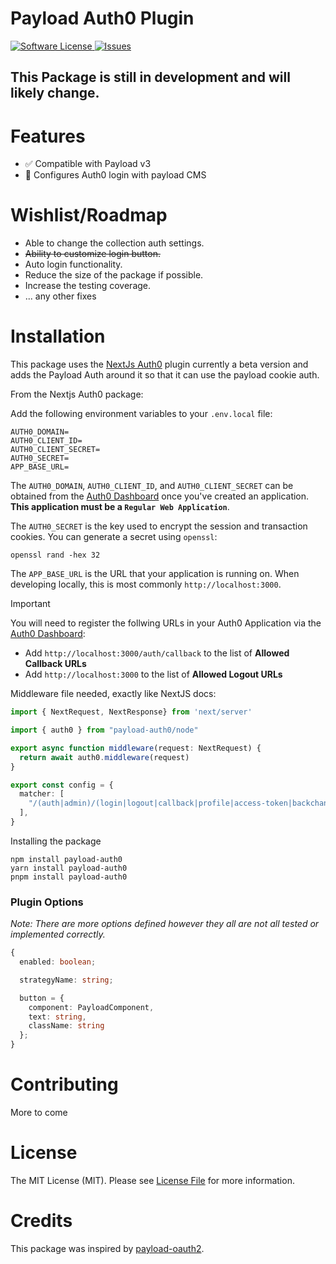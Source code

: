 # Payload Auth0 Plugin


<a href="LICENSE">
  <img src="https://img.shields.io/badge/license-MIT-brightgreen.svg" alt="Software License" />
</a>
<a href="https://github.com/chrisAlwinYS/payload-auth0/issues">
  <img src="https://img.shields.io/github/issues/chrisAlwinYS/payload-auth0.svg" alt="Issues" />
</a>

[//]: # (<a href="https://npmjs.org/package/payload-oauth2">)

[//]: # (  <img src="https://img.shields.io/npm/v/payload-oauth2.svg?style=flat-squar" alt="NPM" />)

[//]: # (</a>)

## This Package is still in development and will likely change.

# Features

- ✅ Compatible with Payload v3
- 🔐 Configures Auth0 login with payload CMS


# Wishlist/Roadmap

- Able to change the collection auth settings.
- ~~Ability to customize login button.~~
- Auto login functionality.
- Reduce the size of the package if possible.
- Increase the testing coverage.
- ... any other fixes


# Installation

This package uses the [NextJs Auth0](https://github.com/auth0/nextjs-auth0) plugin currently a beta version and adds the Payload Auth around it so
that it can use the payload cookie auth.

From the Nextjs Auth0 package:

Add the following environment variables to your `.env.local` file:

```dotenv
AUTH0_DOMAIN=
AUTH0_CLIENT_ID=
AUTH0_CLIENT_SECRET=
AUTH0_SECRET=
APP_BASE_URL=
```

The `AUTH0_DOMAIN`, `AUTH0_CLIENT_ID`, and `AUTH0_CLIENT_SECRET` can be obtained from the [Auth0 Dashboard](https://manage.auth0.com) once you've created an application. **This application must be a `Regular Web Application`**.

The `AUTH0_SECRET` is the key used to encrypt the session and transaction cookies. You can generate a secret using `openssl`:

```shell
openssl rand -hex 32
```

The `APP_BASE_URL` is the URL that your application is running on. When developing locally, this is most commonly `http://localhost:3000`.

> [!IMPORTANT]
> You will need to register the follwing URLs in your Auth0 Application via the [Auth0 Dashboard](https://manage.auth0.com):
>
> - Add `http://localhost:3000/auth/callback` to the list of **Allowed Callback URLs**
> - Add `http://localhost:3000` to the list of **Allowed Logout URLs**


Middleware file needed, exactly like NextJS docs:

```typescript
import { NextRequest, NextResponse} from 'next/server'

import { auth0 } from "payload-auth0/node"

export async function middleware(request: NextRequest) {
  return await auth0.middleware(request)
}

export const config = {
  matcher: [
    "/(auth|admin)/(login|logout|callback|profile|access-token|backchannel-logout)",
  ],
}
```

Installing the package

```
npm install payload-auth0
yarn install payload-auth0
pnpm install payload-auth0
```

### Plugin Options

*Note: There are more options defined however they all are not all tested or implemented correctly.*

```typescript jsx
{
  enabled: boolean;

  strategyName: string;

  button = {
    component: PayloadComponent,
    text: string,
    className: string
  };
}
```


# Contributing

  More to come

# License

The MIT License (MIT). Please see [License File](LICENSE) for more information.

# Credits

This package was inspired by [payload-oauth2](https://github.com/wilsonle/payload-oauth2).
